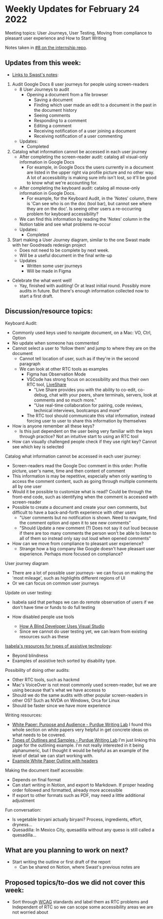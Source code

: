 
# Weekly Updates for February 24 2022
Meeting topics: User Journeys, User Testing, Moving from compliance to pleasant user experience and How to Start Writing

Notes taken in [#8 on the internship repo](https://github.com/isabela-pf/internship/issues/8).

## Updates from this week:
- [Links to Swast's notes](https://five-space-ce8.notion.site/Assistive-tech-audit-Google-docs-Voice-over-643e4183aafb47a89d176c6fba3018bc):
1. Audit Google Docs 8 user journeys for people using screen-readers
    - 8 User Journeys to audit
      - Opening a document from a file browser
        - Saving a document
        - Finding which user made an edit to a document in the past in the document history
        - Seeing comments
        - Responding to a comment
        - Editing a comment
        - Receiving notification of a user joining a document
        - Receiving notification of a user commenting
    - Updates:
      - Completed
2. Catalog what information cannot be accessed in each user journey
    - After completing the screen-reader audit: catalog all visual-only information in Google Docs
        - For example, in Google Docs the users currently in a document are listed in the upper right via profile picture and no other way. A lot of accessibility is making sure info isn't lost, so it'll be good to know what we're accounting for.
    - After completing the keyboard audit: catalog all mouse-only information in Google Docs.
        - For example, for the Keyboard Audit, in the 'Notes' column, there is 'Can see who is on the doc (tool bar), but cannot see where they are on the doc'. Is seeing other users a re-occurring problem for keyboard accessibility?
    - We can find this information by reading the 'Notes' column in the Notion table and see what problems re-occur
    - Updates:
      - Completed
3. Start making a User Journey diagram, similar to the one Swast made with her Goodreads redesign project
    - Does not need to be complete by next week.
    - Will be a useful document in the final write-up
    - Updates
      - Written some user journeys
      - Will be made in Figma
- Celebrate the what went well! 
  - Yay, finished with auditing! Or at least initial round. Possibly more audits in future. But there's enough information collected now to start a first draft.

## Discussion/resource topics:
Keyboard Audit:
- Commonly used keys used to navigate document, on a Mac: VO, Ctrl, Option
- No update when someone has commented
- Cannot select a user to 'follow them' and jump to where they are on the document
  - Cannot tell location of user, such as if they're in the second paragraph
  - We can look at other RTC tools as examples
    - Figma has Observation Mode
    - VSCode has strong focus on accessibility and thus their own RTC tool, [LiveShare](https://visualstudio.microsoft.com/services/live-share/)
      - "Live Share provides you with the ability to co-edit, co-debug, chat with your peers, share terminals, servers, look at comments and so much more."
      - "Use real-time collaboration for pairing, code reviews, technical interviews, bootcamps and more"
    - The RTC tool should communicate this vital information, instead forcing user to user to share this information by themselves
- How is anyone remember all these keys?
  - Is this just dependent on the user being very familiar with the keys through practice? Not an intuitive start to using an RTC tool
- How can visually challenged people check if they use right key? Cannot see which key is selected

Catalog what information cannot be accessed in each user journey:
- Screen-readers read the Google Doc comment in this order: Profile picture, user's name, time and then content of comment
- This information is may be repetitive, especially when only wanting to access the comment content, such as going through multiple comments all by one user
- Would it be possible to customize what is read? Could be through the front-end code, such as identifying when the comment is accessed with screen-reader
- Possible to create a document and create your own comments, but difficult to have a back-and-forth experience with other users
  - "User comments but no notification is shown. Need to navigate, find the comment option and open it to see new comments"
  - "Should Update a new comment (?)  Does not say it out loud because if there are too many comments the person won’t be able to listen to all of them so instead only say out loud when opened comments"
- How can we move from compliance to pleasant user experience?
  - Strange how a big company like Google doesn't have pleasant user experience. Perhaps more focused on compliance?

User journey diagram
- There are a lot of possible user journeys- we can focus on making the 'most mileage', such as highlights different regions of UI
- Or we can focus on common user journeys

Update on user testing:
- Isabela said that perhaps we can do remote observation of users if we don't have time or funds to do full testing

- How disabled people use tools
    - [How A Blind Developer Uses Visual Studio](https://www.youtube.com/watch?v=94swlF55tVc)
    - Since we cannot do user testing yet, we can learn from existing resources such as these

[Isabela's resources for types of assistive technology](https://github.com/isabela-pf/internship/blob/main/discussion-resources/assistive-tech.md):
- Beyond blindness
- Examples of assistive tech sorted by disability type.
  
Possibility of doing other audits:
- Other RTC tools, such as hackmd
- Mac's VoiceOver is not most commonly used screen-reader, but we are using because that's what we have accesss to
- Should we do the same audits with other popular screen-readers in other OS? Such as NVDA on Windows, Orca for Linux
- Should be faster since we have more experience

Writing resources:
- [White Paper: Purpose and Audience - Purdue Writing Lab](https://owl.purdue.edu/owl/subject_specific_writing/professional_technical_writing/white_papers/index.html)
I found this whole section on white papers very helpful in get concrete ideas on what needs to be covered.
- [Types of Outlines and Samples - Purdue Writing Lab](https://owl.purdue.edu/owl/general_writing/the_writing_process/developing_an_outline/types_of_outlines.html)
I'm just linking this page for the outlining example. I'm not really interested in it being alphanumeric, but I thought it would be helpful as an example of the level of detail we can start working with.
- [Example White Paper Outline with headers](https://owl.purdue.edu/owl/subject_specific_writing/professional_technical_writing/white_papers/organization_and_other_tips.html)

Making the document itself accessible:
- Depends on final format
- Can start writing in Notion, and export to Markdown. If proper heading order followed and formatted, already more accessible
- If export to other formats such as PDF, may need a little additional adjustment

Fun conversation:
- Is vegetable biryani actually biryani? Process, ingredients, effort, dryness...
- Quesadilla: In Mexico City, quesadilla without any queso is still called a quesadilla...

## What are you planning to work on next?
- Start writing the outline or first draft of the report
  - Can be shared on Notion, where Swast's previous notes are
   
## Proposed topics/to-dos we did not cover this week:
 - Sort through [WCAG](https://www.w3.org/WAI/standards-guidelines/wcag/) standards and label them as RTC problems and Independent of RTC so we can scope some accessibility areas we are not worried about
